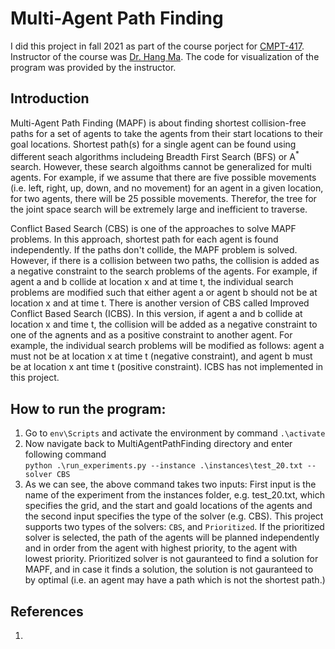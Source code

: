 # Multi-Agent Path Finding
I did this project in fall 2021 as part of the course porject for [CMPT-417](http://www.sfu.ca/outlines.html?2022/summer/cmpt/417/d100). Instructor of the course was [Dr. Hang Ma](https://www.cs.sfu.ca/~hangma/). The code for visualization of the program was provided by the instructor.
## Introduction
Multi-Agent Path Finding (MAPF) is about finding shortest collision-free paths for a set of agents to take the agents from their start locations to their goal locations. Shortest path(s) for a single agent can be found using different seach algorithms includeing Breadth First Search (BFS) or A<sup>*</sup> search. However, these search algoithms cannot be generalized for multi agents. For example, if we assume that there are five possible movements (i.e. left, right, up, down, and no movement) for an agent in a given location, for two agents, there will be 25 possible movements. Therefor, the tree for the joint space search will be extremely large and inefficient to traverse.

Conflict Based Search (CBS) is one of the approaches to solve MAPF problems. In this approach, shortest path for each agent is found independently. If the paths don't collide, the MAPF problem is solved. However, if there is a collision between two paths, the collision is added as a negative constraint to the search problems of the agents. For example, if agent a and b collide at location x and at time t, the individual search problems are modified such that either agent a or agent b should not be at location x and at time t. There is another version of CBS called Improved Conflict Based Search (ICBS). In this version, if agent a and b collide at location x and time t, the collision will be added as a negative constraint to one of the agnents and as a positive constraint to another agent. For example, the individual search problems will be modified as follows: agent a must not be at location x at time t (negative constraint), and agent b must be at location x ant time t (positive constraint). ICBS has not implemented in this project.
## How to run the program:
1. Go to `env\Scripts` and activate the environment by command `.\activate`
2. Now navigate back to MultiAgentPathFinding directory and enter following command <br/>
`python .\run_experiments.py --instance .\instances\test_20.txt --solver CBS`
3. As we can see, the above command takes two inputs: First input is the name of the experiment from the instances folder, e.g. test_20.txt, which specifies the grid, and the start and goald locations of the agents and the second input specifies the type of the solver (e.g. CBS). This project supports two types of the solvers: `CBS`, and `Prioritized`. If the prioritized solver is selected, the path of the agents will be planned independently and in order from the agent with highest priority, to the agent with lowest priority. Prioritized solver is not gauranteed to find a solution for MAPF, and in case it finds a solution, the solution is not gauranteed to by optimal (i.e. an agent may have a path which is not the shortest path.) 
## References
1. 
